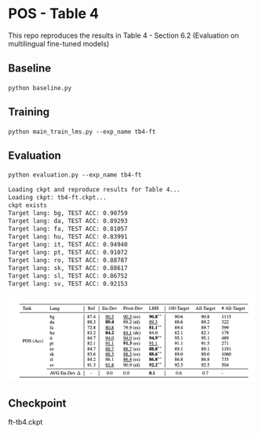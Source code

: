 # POS - Table 4

This repo reproduces the results in Table 4 - Section 6.2 (Evaluation on multilingual fine-tuned models)

## Baseline
``
python baseline.py
``

## Training
``
python main_train_lms.py --exp_name tb4-ft
``

## Evaluation
``
python evaluation.py --exp_name tb4-ft
``

```
Loading ckpt and reproduce results for Table 4...
Loading ckpt: tb4-ft.ckpt...
ckpt exists
Target lang: bg, TEST ACC: 0.90759
Target lang: da, TEST ACC: 0.89293
Target lang: fa, TEST ACC: 0.81057
Target lang: hu, TEST ACC: 0.83991
Target lang: it, TEST ACC: 0.94940
Target lang: pt, TEST ACC: 0.91072
Target lang: ro, TEST ACC: 0.88787
Target lang: sk, TEST ACC: 0.88617
Target lang: sl, TEST ACC: 0.86752
Target lang: sv, TEST ACC: 0.92153
```
![ScreenShot](table4.png)

## Checkpoint
ft-tb4.ckpt